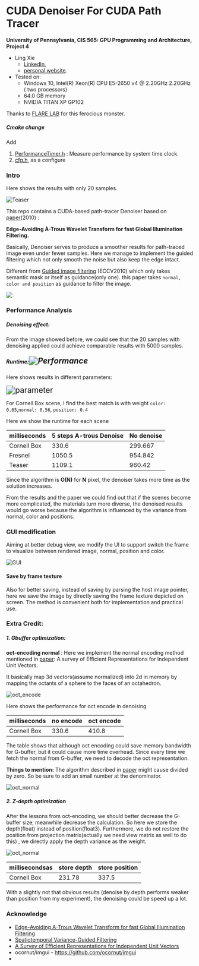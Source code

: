 CUDA Denoiser For CUDA Path Tracer
==================================

**University of Pennsylvania, CIS 565: GPU Programming and Architecture, Project 4**

* Ling Xie
  * [LinkedIn](https://www.linkedin.com/in/ling-xie-94b939182/), 
  * [personal website](https://jack12xl.netlify.app).
* Tested on: 
  * Windows 10, Intel(R) Xeon(R) CPU E5-2650 v4 @ 2.20GHz 2.20GHz ( two processors) 
  * 64.0 GB memory
  * NVIDIA TITAN XP GP102

Thanks to [FLARE LAB](http://faculty.sist.shanghaitech.edu.cn/faculty/liuxp/flare/index.html) for this ferocious monster.

##### Cmake change

Add 

1. [PerformanceTimer.h](https://github.com/Jack12xl/Project2-Stream-Compaction/blob/master/src/csvfile.hpp) : Measure performance by system time clock. 
2. [cfg.h](https://github.com/Jack12xl/Project2-Stream-Compaction/blob/master/stream_compaction/radixSort.h),  as a configure

### Intro

Here shows the results with only 20 samples.

![Teaser](img/Teaser.svg)

This repo contains  a CUDA-based path-tracer Denoiser based on [paper](https://jo.dreggn.org/home/2010_atrous.pdf)(2010) : 

**Edge-Avoiding À-Trous Wavelet Transform for fast Global Illumination Filtering.**

Basically, Denoiser serves to produce a smoother results for path-traced image even under fewer samples. Here we manage to implement the guided filtering which not only smooth the noise but also keep the edge intact.

Different from [Guided image filtering](http://kaiminghe.com/eccv10/) (ECCV2010) which only takes semantic mask or itself as guidance(only one).  this paper takes `normal, color and position` as guidance to filter the image. 

![](img/pipeline.svg)

### Performance Analysis

##### **Denoising effect:**

From the image showed before, we could see that the 20 samples with denoising applied could achieve comparable results with 5000 samples.



##### Runtime:<img src="img/Performance.svg" alt="Performance" style="zoom: 150%;" />

Here shows results in different parameters:

<img src="img/Tune_parameter.svg" alt="parameter" style="zoom:150%;" />

For Cornell Box scene, I find the best match is with weight `color: 0.65`,`normal: 0.56`, `position: 0.4`



Here we show the runtime for each scene

| milliseconds | 5 steps A-trous Denoise | No denoise |
| ------------ | ----------------------- | ---------- |
| Cornell Box  | 330.6                   | 299.667    |
| Fresnel      | 1050.5                  | 954.842    |
| Teaser       | 1109.1                  | 960.42     |

Since the algorithm is **O(N)** for **N** pixel, the denoiser takes more time as the solution increases.

From the results and the paper we could find out that if the scenes become more complicated, the materials turn more diverse, the denoised results would go worse because the algorithm is influenced by the variance from normal, color and positions. 





### GUI modification

Aiming at better debug view, we modify the UI to support switch the frame to visualize between rendered image, normal, position and color.

![GUI](img/GUI.png)

#### Save by frame texture

Also for better saving, instead of saving by parsing the host image pointer, here we save the image by directly saving the frame texture depicted on screen. The method is convenient both for implementation and practical use. 



### Extra Credit:

##### 1. Gbuffer optimization:

**oct-encoding normal** : Here we implement the normal encoding method mentioned in [paper](http://jcgt.org/published/0003/02/01/paper.pdf): A survey of Efficient Representations for Independent Unit Vectors.

It basically map 3d vectors(assume normalized) into 2d in memory by mapping the octants of a sphere to the faces of an octahedron.

![oct_encode](img/oct_encode.png)



Here shows the performance for oct encode in denoising

| milliseconds | no encode | oct encode |
| ------------ | --------- | ---------- |
| Cornell Box  | 330.6     | 410.8      |

The table shows that although oct encoding could save memory bandwidth for G-buffer, but it could cause more time overhead. Since every time we fetch the normal from G-buffer, we need to decode the oct representation.

**Things to mention:** The algorithm described in [paper](http://jcgt.org/published/0003/02/01/paper.pdf) might cause divided by zero. So be sure to add an small number at the denominator.

![oct_normal](img/oct_normal.svg)

##### 2. Z-depth optimization

After the lessons from oct-encoding, we should better decrease the G-buffer size, meanwhile decrease the calculation. So here we store the depth(float) instead of position(float3). Furthermore, we do not restore the position from projection matrix(actually we need view matrix as well to do this) , we directly apply the depth variance as the weight. 



![oct_normal](img/depth.png)



| millisecondsas | store depth | store position |
| -------------- | ----------- | -------------- |
| Cornell Box    | 231.78      | 337.5          |

With a slightly not that obvious results (denoise by depth performs weaker than position from my experiment), the denoising could be speed up a lot.



### Acknowledge

* [Edge-Avoiding A-Trous Wavelet Transform for fast Global Illumination Filtering](https://jo.dreggn.org/home/2010_atrous.pdf)
* [Spatiotemporal Variance-Guided Filtering](https://research.nvidia.com/publication/2017-07_Spatiotemporal-Variance-Guided-Filtering%3A)
* [A Survey of Efficient Representations for Independent Unit Vectors](http://jcgt.org/published/0003/02/01/paper.pdf)
* ocornut/imgui - https://github.com/ocornut/imgui
* 